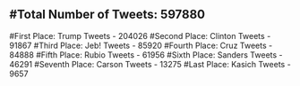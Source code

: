 #Total Number of Tweets: 597880 
---
#First Place: Trump Tweets - 204026
#Second Place: Clinton Tweets - 91867
#Third Place: Jeb! Tweets - 85920
#Fourth Place: Cruz Tweets - 84888
#Fifth Place: Rubio Tweets - 61956
#Sixth Place: Sanders Tweets - 46291
#Seventh Place: Carson Tweets - 13275
#Last Place: Kasich Tweets - 9657
